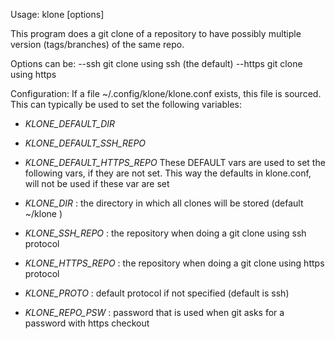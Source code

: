Usage: klone [options] <name> <version>

This program does a git clone of a repository to have possibly multiple version (tags/branches)
of the same repo.

Options can be:
       --ssh         git clone using ssh (the default)
       --https       git clone using https

Configuration:
If a file ~/.config/klone/klone.conf exists, this file is sourced.
This can typically be used to set the following variables:
- *KLONE_DEFAULT_DIR*
- *KLONE_DEFAULT_SSH_REPO*
- *KLONE_DEFAULT_HTTPS_REPO*
These DEFAULT vars are used to set the following vars, if they are not set.
This way the defaults in klone.conf, will not be used if these var are set
- *KLONE_DIR* : the directory in which all clones will be stored (default ~/klone )
- *KLONE_SSH_REPO* : the repository when doing a git clone using ssh protocol
- *KLONE_HTTPS_REPO* : the repository when doing a git clone using https protocol

- *KLONE_PROTO* : default protocol if not specified (default is ssh)
- *KLONE_REPO_PSW* : password that is used when git asks for a password with https checkout
